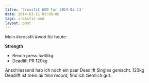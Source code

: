 ```yaml
---
title: 'Crossfit WOD für 2014-05-11'
date: 2014-03-11 00:00:00 
tags: crossfit wod
layout: post
---
```

Mein #crossfit #wod für heute:

**Strength**

* Bench press 5x65kg
* Deadlift PR 120kg

Anschliessend hab ich noch ein paar Deadlift Singles gemacht. 120kg Deadlift ist mein *all time record*, find ich ziemlich gut.
